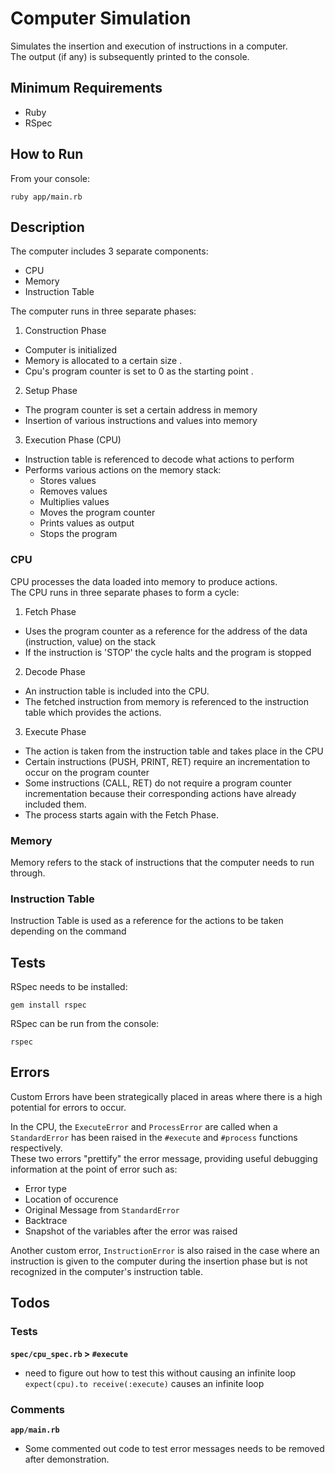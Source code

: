 # Computer Simulation
Simulates the insertion and execution of instructions in a computer.  
The output (if any) is subsequently printed to the console.

## Minimum Requirements
- Ruby
- RSpec

## How to Run
From your console:

`ruby app/main.rb`

## Description
The computer includes 3 separate components:
- CPU
- Memory
- Instruction Table

The computer runs in three separate phases:  
1. Construction Phase
  - Computer is initialized
  - Memory is allocated to a certain size . 
  - Cpu's program counter is set to 0 as the starting point . 

2. Setup Phase
  - The program counter is set a certain address in memory
  - Insertion of various instructions and values into memory

3. Execution Phase (CPU)
  - Instruction table is referenced to decode what actions to perform
  - Performs various actions on the memory stack:
    - Stores values
    - Removes values
    - Multiplies values
    - Moves the program counter
    - Prints values as output
    - Stops the program
    
### CPU
CPU processes the data loaded into memory to produce actions.  
The CPU runs in three separate phases to form a cycle:  
1. Fetch Phase
  - Uses the program counter as a reference for the address of the data (instruction, value) on the stack
  - If the instruction is 'STOP' the cycle halts and the program is stopped

2. Decode Phase
  - An instruction table is included into the CPU.
  - The fetched instruction from memory is referenced to the instruction table which provides the actions.

3. Execute Phase
  - The action is taken from the instruction table and takes place in the CPU
  - Certain instructions (PUSH, PRINT, RET) require an incrementation to occur on the program counter
  - Some instructions (CALL, RET) do not require a program counter incrementation because their corresponding actions have already included them.
  - The process starts again with the Fetch Phase.

### Memory
Memory refers to the stack of instructions that the computer needs to run through.

### Instruction Table
Instruction Table is used as a reference for the actions to be taken depending on the command

## Tests
RSpec needs to be installed:

`gem install rspec`

RSpec can be run from the console:

`rspec`

## Errors
Custom Errors have been strategically placed in areas where there is a high potential for errors to occur.

In the CPU, the `ExecuteError` and `ProcessError` are called when a `StandardError` has been raised in the `#execute` and `#process` functions respectively.  
These two errors "prettify" the error message, providing useful debugging information at the point of error such as:
- Error type
- Location of occurence
- Original Message from `StandardError`
- Backtrace
- Snapshot of the variables after the error was raised

Another custom error, `InstructionError` is also raised in the case where an instruction is given to the computer during the insertion phase but is not recognized in the computer's instruction table.

## Todos
### Tests
**`spec/cpu_spec.rb` > `#execute`**
- need to figure out how to test this without causing an infinite loop  
`expect(cpu).to receive(:execute)` causes an infinite loop

### Comments
**`app/main.rb`**
- Some commented out code to test error messages needs to be removed after demonstration.
